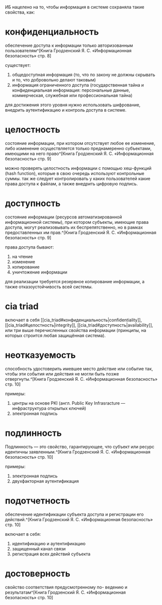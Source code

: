 ИБ нацелено на то, чтобы информация в системе сохраняла такие свойства, как:
# конфиденциальность
обеспечение доступа к информации только авторизованным пользователям^[Книга Гродзенский Я. С. «Информационная безопасность» стр. 8] 

существует:
1. общедоступная информация (то, что по закону не должны скрывать и то, что добровольно делают таковым)
2. информация ограниченного доступа (государственная тайна и  конфиденциальная информация: персональные данные, коммерческая, служебная или профессиональная тайна)

для достижения этого уровня нужно использовать шифрование, внедрить аутентификацию и контроль доступа в системе.
# целостность
состояние информации, при котором отсутствует любое ее изменение, либо изменение осуществляется только преднамеренно субъектами, имеющими на него право^[Книга Гродзенский Я. С. «Информационная безопасность» стр. 9]

можно проверять целостность информации с помощью хеш-функций (hash function), которые в свою очередь используют контрольные суммы. так же следует контролировать у каких пользователей какие права доступа к файлам, а также внедрить цифровую подпись.
# доступность
состояние информации (ресурсов автоматизированной информационной системы), при котором субъекты, имеющие права доступа, могут реализовывать их беспрепятственно, но в рамках предоставленных им прав.^[Книга Гродзенский Я. С. «Информационная безопасность» стр. 9]

права доступа бывают:
1. на чтение
2. изменение
3. копирование
4. уничтожение информации

для реализации требуется резервное копирование информации, а также отказоустойчивость всей системы. 
# cia triad
включает в себя [[cia_triad#конфиденциальность|confidentiality]], [[cia_triad#целостность|integrity]], [[cia_triad#доступность|availability]], или три выше перечисленных свойства информации (принципы, на которых строится любая защищённая система).
# неотказуемость
способность удостоверить имевшее место действие или событие так, чтобы эти события или действия не могли быть позже отвергнуты.^[Книга Гродзенский Я. С. «Информационная безопасность» стр. 10]

примеры:
1. центры на основе PKI (англ. Public Key Infrasracture — инфраструктура открытых ключей)
2. электронная подпись
# подлинность
Подлинность — это свойство, гарантирующее, что субъект или ресурс идентичны заявленным.^[Книга Гродзенский Я. С. «Информационная безопасность» стр. 10]

примеры:
1. электронная подпись
2. двухфакторная аутентификация
# подотчетность 
обеспечение идентификации субъекта доступа и регистрации его действий.^[Книга Гродзенский Я. С. «Информационная безопасность» стр. 10]

включает в себя:
1. идентификацию и аутентификацию
2. защищенный канал связи
3. регистрация всех действий субъекта
# достоверность
свойство соответствия предусмотренному по- ведению и результатам^[Книга Гродзенский Я. С. «Информационная безопасность» стр. 10]